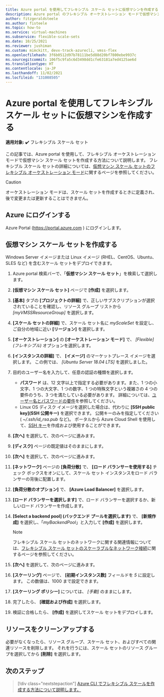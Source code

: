 ```yaml
---
title: Azure portal を使用してフレキシブル スケール セットに仮想マシンを作成する
description: Azure portal のフレキシブル オーケストレーション モードで仮想マシン スケール セットを作成する方法について説明します。
author: fitzgeraldsteele
ms.author: fisteele
ms.topic: how-to
ms.service: virtual-machines
ms.subservice: flexible-scale-sets
ms.date: 10/25/2021
ms.reviewer: jushiman
ms.custom: mimckitt, devx-track-azurecli, vmss-flex
ms.openlocfilehash: 3f6b0512d97b78111be5d88d20bf7800ebe9937c
ms.sourcegitcommit: 106f5c9fa5c6d3498dd1cfe63181a7ed4125ae6d
ms.translationtype: HT
ms.contentlocale: ja-JP
ms.lasthandoff: 11/02/2021
ms.locfileid: "131008505"
---
```

# <a name="create-virtual-machines-in-a-flexible-scale-set-using-azure-portal"></a>Azure portal を使用してフレキシブル スケール セットに仮想マシンを作成する

**適用対象:** :heavy_check_mark: フレキシブル スケール セット

この記事では、Azure portal を使用して、フレキシブル オーケストレーション モードで仮想マシン スケール セットを作成する方法について説明します。 フレキシブル スケール セットの詳細については、[仮想マシン スケール セットのフレキシブル オーケストレーション モード](flexible-virtual-machine-scale-sets.md)に関するページを参照してください。 


> [!CAUTION]
> オーケストレーション モードは、スケール セットを作成するときに定義され、後で変更または更新することはできません。


## <a name="log-in-to-azure"></a>Azure にログインする
Azure Portal (https://portal.azure.com ) にログインします。


## <a name="create-a-virtual-machine-scale-set"></a>仮想マシン スケール セットを作成する

Windows Server イメージまたは Linux イメージ (RHEL、CentOS、Ubuntu、SLES など) を含むスケール セットをデプロイできます。

1. Azure portal 検索バーで、「**仮想マシン スケール セット**」を検索して選択します。
1. **[仮想マシン スケール セット]** ページで **[作成]** を選択します。

1. **[基本]** タブの **[プロジェクトの詳細]** で、正しいサブスクリプションが選択されていることを確認し、リソース グループ リストから *[myVMSSResourceGroup]* を選択します。  
1. **[スケール セットの詳細]** で、スケール セット名に *myScaleSet* を設定し、ご自分の地域に近い **[リージョン]** を選択します。
1. **[オーケストレーション]** の **[オーケストレーション モード]** で、 *[Flexible]\(フレキシブル\)* オプションを選択します。 
1. **[インスタンスの詳細]** で、 **[イメージ]** のマーケットプレース イメージを選択します。 この例では、 *[Ubuntu Server 18.04 LTS]* を選択しました。
1. 目的のユーザー名を入力して、任意の認証の種類を選択します。
   - **パスワード** は、12 文字以上で指定する必要があります。また、1 つの小文字、1 つの大文字、1 つの数字、1 つの特殊文字という複雑さの 4 つの要件のうち、3 つを満たしている必要があります。 詳細については、[ユーザー名とパスワードの要件](../virtual-machines/windows/faq.yml#what-are-the-password-requirements-when-creating-a-vm-)を参照してください。
   - Linux OS ディスク イメージを選択した場合は、代わりに **[SSH public key]\(SSH 公開キー\)** を選択できます。 公開キーのみを指定してください ( *~/.ssh/id_rsa.pub* など)。 ポータルから Azure Cloud Shell を使用して、[SSH キー](../virtual-machines/linux/mac-create-ssh-keys.md)を作成および使用することができます。

1. **[次へ]** を選択して、次のページに進みます。 

1. **[ディスク]** ページの既定値はそのままにします。

1. **[次へ]** を選択して、次のページに進みます。 

1. **[ネットワーク]** ページの **[負荷分散]** で、 **[ロード バランサーを使用する]** チェック ボックスをオンにして、スケール セット インスタンスをロード バランサーの背後に配置します。 
1. **[負荷分散のオプション]** で、 **[Azure Load Balancer]** を選択します。
1. **[ロード バランサーを選択します]** で、ロード バランサーを選択するか、新しいロード バランサーを作成します。
1. **[Select a backend pool] (バックエンド プールを選択します)** で、 **[新規作成]** を選択し、「*myBackendPool*」と入力して **[作成]** を選択します。

    > [!NOTE]
    > フレキシブル スケール セットのネットワークに関する関連情報については、[フレキシブル スケール セットのスケーラブルなネットワーク接続](../virtual-machines/flexible-virtual-machine-scale-sets-migration-resources.md#create-scalable-network-connectivity)に関するページを参照してください。

1. **[次へ]** を選択して、次のページに進みます。

1. **[スケーリング]** ページで、 **[初期インスタンス数]** フィールドを *5* に設定します。 この数値は、1000 まで設定できます。 
1. **[スケーリング ポリシー]** については、 *[手動]* のままにします。 

1. 完了したら、 **[確認および作成]** を選択します。 
1. 検証に合格したら、 **[作成]** を選択してスケール セットをデプロイします。


## <a name="clean-up-resources"></a>リソースをクリーンアップする
必要がなくなったら、リソース グループ、スケール セット、およびすべての関連リソースを削除します。 それを行うには、スケール セットのリソース グループを選択してから **[削除]** を選択します。


## <a name="next-steps"></a>次のステップ
> [!div class="nextstepaction"]
> [Azure CLI でフレキシブル スケールを作成する方法について説明します。](flexible-virtual-machine-scale-sets-cli.md)